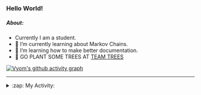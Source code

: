 ### Hello World!

##### About:
- Currently I am a student.
- 🌱 I’m currently learning about Markov Chains.
- 🌱 I’m learning how to make better documentation.
- 🌱 GO PLANT SOME TREES AT [TEAM TREES](https://teamtrees.org/)

[![Vyom's github activity graph](https://activity-graph.herokuapp.com/graph?username=Vyvy-vi)](https://github.com/ashutosh00710/github-readme-activity-graph)

---
<details>
  <summary>:zap: My Activity:</summary>
  
<!--START_SECTION:waka-->
![Code Time](http://img.shields.io/badge/Code%20Time-805%20hrs%2049%20mins-blue)

**I'm a Night 🦉** 

```text
🌞 Morning    74 commits     ██░░░░░░░░░░░░░░░░░░░░░░░   8.97% 
🌆 Daytime    199 commits    ██████░░░░░░░░░░░░░░░░░░░   24.12% 
🌃 Evening    283 commits    ████████░░░░░░░░░░░░░░░░░   34.3% 
🌙 Night      269 commits    ████████░░░░░░░░░░░░░░░░░   32.61%

```
📅 **I'm Most Productive on Sunday** 

```text
Monday       82 commits     ██░░░░░░░░░░░░░░░░░░░░░░░   9.94% 
Tuesday      138 commits    ████░░░░░░░░░░░░░░░░░░░░░   16.73% 
Wednesday    124 commits    ███░░░░░░░░░░░░░░░░░░░░░░   15.03% 
Thursday     111 commits    ███░░░░░░░░░░░░░░░░░░░░░░   13.45% 
Friday       107 commits    ███░░░░░░░░░░░░░░░░░░░░░░   12.97% 
Saturday     88 commits     ██░░░░░░░░░░░░░░░░░░░░░░░   10.67% 
Sunday       175 commits    █████░░░░░░░░░░░░░░░░░░░░   21.21%

```


📊 **This Week I Spent My Time On** 

```text
🔥 Editors: 
VS Code                  3 hrs 57 mins       █████████████████████░░░░   85.72% 
Vim                      39 mins             ███░░░░░░░░░░░░░░░░░░░░░░   14.28%

🐱‍💻 Projects: 
praise                   4 hrs 23 mins       ███████████████████████░░   95.09% 
praise_backend_js        7 mins              ░░░░░░░░░░░░░░░░░░░░░░░░░   2.66% 
Unknown Project          5 mins              ░░░░░░░░░░░░░░░░░░░░░░░░░   1.89% 
discord-bot              0 secs              ░░░░░░░░░░░░░░░░░░░░░░░░░   0.36%

```


 Last Updated on 05/06/2022 18:05:22 UTC
<!--END_SECTION:waka-->
</details>
